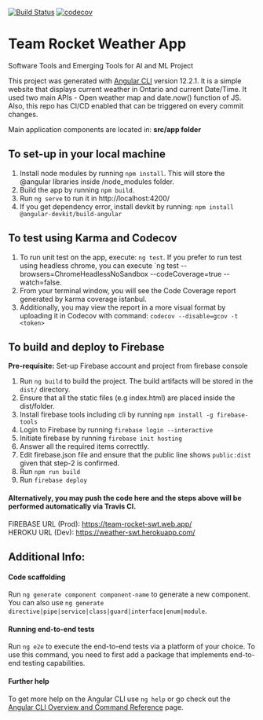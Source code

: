[![Build Status](https://travis-ci.com/madserrano/SoftwareTools.svg?branch=master)](https://travis-ci.com/madserrano/SoftwareTools)
[![codecov](https://codecov.io/gh/madserrano/SoftwareTools/branch/master/graph/badge.svg?token=KGNQYPQ9WC)](https://codecov.io/gh/madserrano/SoftwareTools)

# **Team Rocket Weather App**
Software Tools and Emerging Tools for AI and ML Project

This project was generated with [Angular CLI](https://github.com/angular/angular-cli) version 12.2.1. It is a simple website that displays current weather in Ontario and current Date/Time. It used two main APIs - Open weather map and date.now() function of JS. Also, this repo has CI/CD enabled that can be triggered on every commit changes.

Main application components are located in: **src/app folder**

## To set-up in your local machine

1. Install node modules by running `npm install`. This will store the @angular libraries inside /node_modules folder.
2. Build the app by running `npm build`.
3. Run `ng serve` to run it in http://localhost:4200/
4. If you get dependency error, install devkit by running: `npm install @angular-devkit/build-angular` 

## To test using Karma and Codecov

1. To run unit test on the app, execute: `ng test`. If you prefer to run test using headless chrome, you can execute `ng test --browsers=ChromeHeadlessNoSandbox --codeCoverage=true --watch=false.
2. From your terminal window, you will see the Code Coverage report generated by karma coverage istanbul.
3. Additionally, you may view the report in a more visual format by uploading it in Codecov with command: `codecov --disable=gcov -t <token>` 

## To build and deploy to Firebase
**Pre-requisite:** 
Set-up Firebase account and project from firebase console <br>

1. Run `ng build` to build the project. The build artifacts will be stored in the `dist/` directory.
2. Ensure that all the static files (e.g index.html) are placed inside the dist/folder.
3. Install firebase tools including cli by running `npm install -g firebase-tools`
4. Login to Firebase by running `firebase login --interactive`
5. Initiate firebase by running `firebase init hosting`
6. Answer all the required items correcttly.
7. Edit firebase.json file and ensure that the public line shows `public:dist` given that step-2 is confirmed.
8. Run `npm run build`
9. Run `firebase deploy`

#### Alternatively, you may push the code here and the steps above will be performed automatically via Travis CI.

FIREBASE URL (Prod): https://team-rocket-swt.web.app/<br>
HEROKU URL (Dev): https://weather-swt.herokuapp.com/ 

## Additional Info: 

#### Code scaffolding
Run `ng generate component component-name` to generate a new component. You can also use `ng generate directive|pipe|service|class|guard|interface|enum|module`.

#### Running end-to-end tests
Run `ng e2e` to execute the end-to-end tests via a platform of your choice. To use this command, you need to first add a package that implements end-to-end testing capabilities.

#### Further help
To get more help on the Angular CLI use `ng help` or go check out the [Angular CLI Overview and Command Reference](https://angular.io/cli) page.
